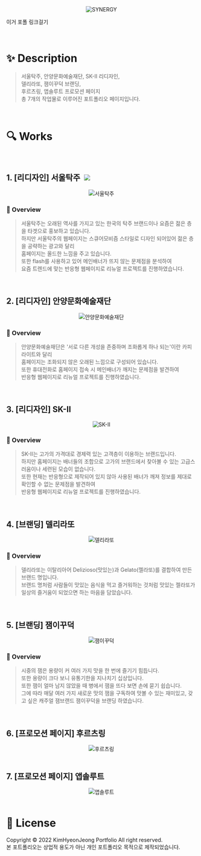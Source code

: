 <center>
    <img src="./README.assets/0.png" alt="SYNERGY"/>
</center>

이거 포폴 링크걸기 <br>

<br>

# ✨ Description

> 서울탁주, 안양문화예술재단, SK-Ⅱ 리디자인, <br>
> 델리라또, 잼이꾸덕 브랜딩, <br>
> 후르츠링, 앱솔루트 프로모션 페이지<br>
> 총 7개의 작업물로 이루어진 포트폴리오 페이지입니다.

<br>


# :mag: Works

<br>

## 1. [리디자인] 서울탁주 &nbsp;<a href="https://github.com/khyeonj/Algorithm"><img src="https://img.shields.io/badge/Github-000000?style=flat-square&logo=Github&logoColor=white"/></a>

<center>
    <img src="./README.assets/1.png" alt="서울탁주"/>
</center>

### :pushpin: Overview

  > 서울탁주는 오래된 역사를 가지고 있는 한국의 탁주 브랜드이나 요즘은 젊은 층을 타겟으로 홍보하고 있습니다. <br>
  > 하지만 서울탁주의 웹페이지는 스큐어모비즘 스타일로 디자인 되어있어 젊은 층을 공략하는 광고와 달리 <br>
  > 홈페이지는 올드한 느낌을 주고 있습니다. <br>
  > 또한 flash를 사용하고 있어 메인배너가 뜨지 않는 문제점을 분석하여 <br>
  > 요즘 트렌드에 맞는 반응형 웹페이지로 리뉴얼 프로젝트를 진행하였습니다.

<br>

## 2. [리디자인] 안양문화예술재단 

<center>
    <img src="./README.assets/2.png" alt="안양문화예술재단"/>
</center>

### :pushpin: Overview

  > 안양문화예술재단은 '서로 다른 개성을 존중하며 조화롭게 하나 되는'이란 카피라이트와 달리 <br>
  > 홈페이지는 조화되지 않은 오래된 느낌으로 구성되어 있습니다. <br>
  > 또한 휴대전화로 홈페이지 접속 시 메인배너가 깨지는 문제점을 발견하여 <br>
  > 반응형 웹페이지로 리뉴얼 프로젝트를 진행하였습니다.

<br>

## 3. [리디자인] SK-Ⅱ

<center>
    <img src="./README.assets/3.png" alt="SK-Ⅱ"/>
</center>

### :pushpin: Overview

  > SK-Ⅱ는 고가의 가격대로 경제력 있는 고객층이 이용하는 브랜드입니다. <br>
  > 하지만 홈페이지는 배너들의 조합으로 고가의 브랜드에서 찾아볼 수 있는 고급스러움이나 세련된 모습이 없습니다. <br>
  > 또한 현재는 반응형으로 제작되어 있지 않아 사용된 배너가 깨져 정보를 제대로 확인할 수 없는 문제점을 발견하여 <br>
  > 반응형 웹페이지로 리뉴얼 프로젝트를 진행하였습니다.
  > 
<br>

## 4. [브랜딩] 델리라또

<center>
    <img src="./README.assets/4.png" alt="델리라또"/>
</center>

### :pushpin: Overview

  > 델리라또는 이탈리아어 Delizioso(맛있는)과 Gelato(젤라또)를 결합하여 만든 브랜드 명입니다. <br>
  > 브랜드 명처럼 사람들이 맛있는 음식을 먹고 즐거워하는 것처럼 맛있는 젤라또가 일상의 즐거움이 되었으면 하는 마음을 담았습니다.

<br>

## 5. [브랜딩] 잼이꾸덕

<center>
    <img src="./README.assets/5.png" alt="잼이꾸덕"/>
</center>

### :pushpin: Overview

  > 시중의 잼은 용량이 커 여러 가지 맛을 한 번에 즐기기 힘듭니다. <br>
  > 또한 용량이 크다 보니 유통기한을 지나치기 십상입니다. <br>
  > 또한 잼이 얼마 남지 않았을 때 병에서 잼을 뜨다 보면 손에 묻기 쉽습니다. <br>
  > 그에 따라 매달 여러 가지 새로운 맛의 잼을 구독하여 맛볼 수 있는 재미있고, 갖고 싶은 캐주얼 잼브랜드 잼이꾸덕을 브랜딩 하였습니다.

<br>

## 6. [프로모션 페이지] 후르츠링

<center>
    <img src="./README.assets/6.png" alt="후르츠링"/>
</center>

<br>

## 7. [프로모션 페이지] 앱솔루트

<center>
    <img src="./README.assets/7.png" alt="앱솔루트"/>
</center>


<br>


# 📝 License

Copyright © 2022 KimHyeonJeong Portfolio All right reserved. <br>
본 포트폴리오는 상업적 용도가 아닌 개인 포트폴리오 목적으로 제작되었습니다.
